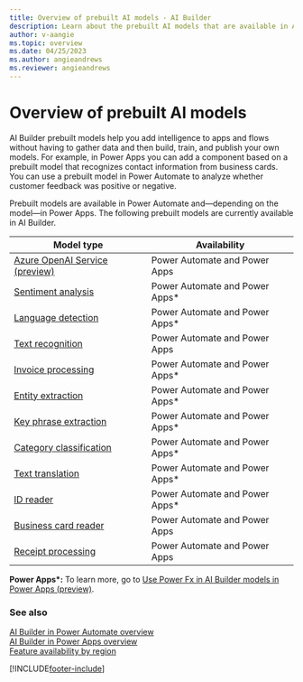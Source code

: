 ```yaml
---
title: Overview of prebuilt AI models - AI Builder
description: Learn about the prebuilt AI models that are available in AI Builder.
author: v-aangie
ms.topic: overview
ms.date: 04/25/2023
ms.author: angieandrews
ms.reviewer: angieandrews
---
```


# Overview of prebuilt AI models

AI Builder prebuilt models help you add intelligence to apps and flows without having to gather data and then build, train, and publish your own models. For example, in Power Apps you can add a component based on a prebuilt model that recognizes contact information from business cards. You can use a prebuilt model in Power Automate to analyze whether customer feedback was positive or negative.

Prebuilt models are available in Power Automate and&mdash;depending on the model&mdash;in Power Apps. The following prebuilt models are currently available in AI Builder.

|   Model type  | Availability  |
| -------- | --------- |
| [Azure OpenAI Service (preview)](prebuilt-azure-openai.md) | Power Automate and Power Apps    |
| [Sentiment analysis](prebuilt-sentiment-analysis.md)    |    Power Automate and Power Apps*     |
| [Language detection](prebuilt-language-detection.md)  |    Power Automate and Power Apps*     |
| [Text recognition](prebuilt-text-recognition.md)    |    Power Automate and Power Apps     |
| [Invoice processing](prebuilt-invoice-processing.md)    |    Power Automate and Power Apps*     |
| [Entity extraction](prebuilt-entity-extraction.md)    |    Power Automate and Power Apps*   |
| [Key phrase extraction](prebuilt-key-phrase.md)  |    Power Automate and Power Apps*     |
| [Category classification ](prebuilt-category-classification.md) | Power Automate and Power Apps*  |
| [Text translation](prebuilt-text-translation.md)    |    Power Automate and Power Apps*     |
| [ID reader](prebuilt-id-reader.md)    |    Power Automate and Power Apps*     |
| [Business card reader](prebuilt-business-card.md)   |   Power Automate and Power Apps    |
| [Receipt processing](prebuilt-receipt-processing.md)   |   Power Automate and Power Apps      |

**Power Apps\*:** To learn more, go to [Use Power Fx in AI Builder models in Power Apps (preview)](/ai-builder/powerfx-in-powerapps).

### See also

[AI Builder in Power Automate overview](use-in-flow-overview.md)  
[AI Builder in Power Apps overview](use-in-powerapps-overview.md)  
[Feature availability by region](availability-region.md)


[!INCLUDE[footer-include](includes/footer-banner.md)]
